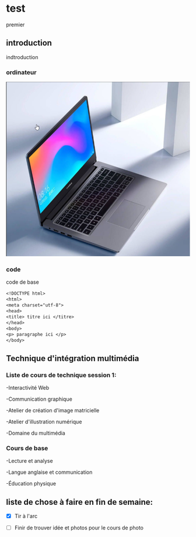 # test
premier  


## introduction 
indtroduction

### ordinateur
![Image d'un ordinateur](media/capture_ordinateur.png)

### code 
code de base 
  ```
  <!DOCTYPE html>
  <html>
  <meta charset="utf-8">
  <head>
  <title> titre ici </titre>
  </head>
  <body>
  <p> paragraphe ici </p>
  </body>
  ```
  
## Technique d'intégration multimédia 
### Liste de cours de **technique** session 1:

-Interactivité Web

-Communication graphique 

-Atelier de création d'image matricielle

-Atelier d'illustration numérique 

-Domaine du multimédia 

### Cours de base 

-Lecture et analyse

-Langue anglaise et communication

-Éducation physique

## liste de chose à faire en fin de semaine:

- [x] Tir à l'arc
- [ ] Finir de trouver idée et photos pour le cours de photo


 


